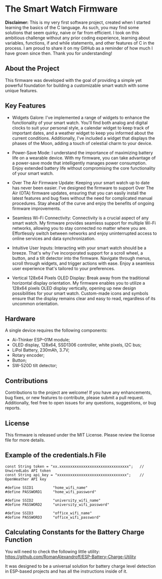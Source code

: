 # The Smart Watch Firmware

**Disclaimer:**
This is my very first software project, created when I started learning the basics of the C language. As such, you may find some solutions that seem quirky, naive or far from efficient. I took on this ambitious challenge without any prior coding experience, learning about variables, functions, if and while statements, and other features of C in the process. I am proud to share it on my GitHub as a reminder of how much I have grown since then. Thank you for understanding!


## About the Project
  
This firmware was developed with the goal of providing a simple yet powerful foundation for building a customizable smart watch with some unique features.


## Key Features

- Widgets Galore: 
 I've implemented a range of widgets to enhance the functionality of your smart watch. You'll find both analog and digital clocks to suit your personal style, a calendar widget to keep track of important dates, and a weather widget to keep you informed about the current conditions. Additionally, I've included a widget that displays the phases of the Moon, adding a touch of celestial charm to your device.

- Power-Save Mode: 
 I understand the importance of maximizing battery life on a wearable device. With my firmware, you can take advantage of a power-save mode that intelligently manages power consumption. Enjoy extended battery life without compromising the core functionality of your smart watch.

- Over The Air Firmware Update: 
 Keeping your smart watch up to date has never been easier. I've designed the firmware to support Over The Air (OTA) firmware updates, ensuring that you can easily install the latest features and bug fixes without the need for complicated manual procedures. Stay ahead of the curve and enjoy the benefits of ongoing firmware improvements.

- Seamless Wi-Fi Connectivity: 
 Connectivity is a crucial aspect of any smart watch. My firmware provides seamless support for multiple Wi-Fi networks, allowing you to stay connected no matter where you are. Effortlessly switch between networks and enjoy uninterrupted access to online services and data synchronization.

- Intuitive User Inputs: 
 Interacting with your smart watch should be a breeze. That's why I've incorporated support for a scroll wheel, a button, and a tilt detector into the firmware. Navigate through menus, scroll through widgets, and trigger actions with ease. Enjoy a seamless user experience that's tailored to your preferences.

- Vertical 128x64 Pixels OLED Display: 
 Break away from the traditional horizontal display orientation. My firmware enables you to utilize a 128x64 pixels OLED display vertically, opening up new design possibilities for your smart watch. Custom-made icons and symbols ensure that the display remains clear and easy to read, regardless of its uncommon orientation.
 
 
## Hardware

A single device requires the following components:
- Ai-Thinker ESP–01M module;
- OLED display, 128x64, SSD1306 controller, white pixels, I2C bus;
- LiPol Battery, 230mAh, 3.7V;
- Rotary encoder;
- Button;
- SW-520D tilt detector; 

 
## Contributions
 
Contributions to the project are welcome! If you have any enhancements, bug fixes, or new features to contribute, please submit a pull request. Additionally, feel free to open issues for any questions, suggestions, or bug reports.

 
## License

This firmware is released under the MIT License. Please review the license file for more details.  
 

## Example of the credentials.h File

```  
const String token = "xx.xxxxxxxxxxxxxxxxxxxxxxxxxxxxxxxx";   // UnwiredLabs API token
const String api_key = "xxxxxxxxxxxxxxxxxxxxxxxxxxxxxxxx";    // OpenWeather API key

#define SSID1         "home_wifi_name"
#define PASSWORD1     "home_wifi_password"
    
#define SSID2         "university_wifi_name"
#define PASSWORD2     "university_wifi_password"
    
#define SSID3         "office_wifi_name"
#define PASSWORD3     "office_wifi_password"
```
 
 
## Calculating Constants for the Battery Charge Function

You will need to check the following little utility:
https://github.com/RomanAlexandroff/ESP-Battery-Charge-Utility
      
It was designed to be a universal solution for battery charge level detection in ESP-based projects and has all the instructions inside of it.